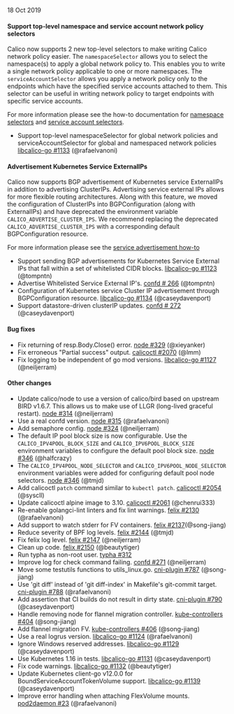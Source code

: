 18 Oct 2019

#### Support top-level namespace and service account network policy selectors

Calico now supports 2 new top-level selectors to make writing Calico network policy easier. The `namespaceSelector` allows you to select the namespace(s) to apply a global network policy to.
This enables you to write a single network policy applicable to one or more namespaces. The `serviceAccountSelector` allows you apply a network policy only to the endpoints which have the specified service accounts attached to them.
This selector can be useful in writing network policy to target endpoints with specific service accounts.

For more information please see the how-to documentation for [namespace selectors](https://docs.projectcalico.org/v3.10/security/namespace-policy) and [service account selectors](https://docs.projectcalico.org/v3.10/security/service-accounts).

 - Support top-level namespaceSelector for global network policies and serviceAccountSelector for global and namespaced network policies [libcalico-go #1133](https://github.com/projectcalico/libcalico-go/pull/1133) (@rafaelvanoni)

#### Advertisement Kubernetes Service ExternalIPs

Calico now supports BGP advertisement of Kubernetes service ExternalIPs in addition to advertising ClusterIPs. Advertising service external IPs allows for more flexible routing architectures.
Along with this feature, we moved the configuration of ClusterIPs into BGPConfiguration (along with ExternalIPs) and have deprecated the environment variable `CALICO_ADVERTISE_CLUSTER_IPS`.
We recommend replacing the deprecated `CALICO_ADVERTISE_CLUSTER_IPS` with a corresponding default BGPConfiguration resource.

For more information please see the [service advertisement how-to](https://docs.projectcalico.org/v3.10/networking/advertise-service-ips)

 - Support sending BGP advertisements for Kubernetes Service External IPs that fall within a set of whitelisted CIDR blocks. [libcalico-go #1123](https://github.com/projectcalico/libcalico-go/pull/1123) (@tompntn)
 - Advertise Whitelisted Service External IP's. [confd # 266](https://github.com/projectcalico/confd/pull/266) (@tompntn)
 - Configuration of Kubernetes service Cluster IP advertisement through BGPConfiguration resource. [libcalico-go #1134](https://github.com/projectcalico/libcalico-go/pull/1134) (@caseydavenport)
 - Support datastore-driven clusterIP updates. [confd # 272](https://github.com/projectcalico/confd/pull/272) (@caseydavenport)

#### Bug fixes

 - Fix returning of resp.Body.Close() error. [node #329](https://github.com/projectcalico/node/pull/329) (@xieyanker)
 - Fix erroneous "Partial success" output. [calicoctl #2070](https://github.com/projectcalico/calicoctl/pull/2070) (@lmm)
 - Fix logging to be independent of go mod versions. [libcalico-go #1127](https://github.com/projectcalico/libcalico-go/pull/1127) (@neiljerram)

#### Other changes

 - Update calico/node to use a version of calico/bird based on upstream BIRD v1.6.7. This allows us to make use of LLGR (long-lived graceful restart). [node #314](https://github.com/projectcalico/node/pull/314) (@neiljerram)
 - Use a real confd version. [node #315](https://github.com/projectcalico/node/pull/315) (@rafaelvanoni)
 - Add semaphore config. [node #324](https://github.com/projectcalico/node/pull/324) (@neiljerram)
 - The default IP pool block size is now configurable. Use the `CALICO_IPV4POOL_BLOCK_SIZE` and `CALICO_IPV6POOL_BLOCK_SIZE` environment variables to configure the default pool block size. [node #346](https://github.com/projectcalico/node/pull/346) (@halfcrazy)
 - The `CALICO_IPV4POOL_NODE_SELECTOR` and `CALICO_IPV6POOL_NODE_SELECTOR` environment variables were added for configuring default pool node selectors. [node #346](https://github.com/projectcalico/node/pull/346) (@tmjd)
 - Add calicoctl `patch` command similar to `kubectl patch`. [calicoctl #2054](https://github.com/projectcalico/calicoctl/pull/2054) (@syscll)
 - Update calicoctl alpine image to 3.10. [calicoctl #2061](https://github.com/projectcalico/calicoctl/pull/2061) (@chenrui333)
 - Re-enable golangci-lint linters and fix lint warnings. [felix #2130](https://github.com/projectcalico/felix/pull/2130) (@rafaelvanoni)
 - Add support to watch stderr for FV containers. [felix #2137](https://github.com/projectcalico/felix/pull/2137)(@song-jiang)
 - Reduce severity of BPF log levels. [felix #2144](https://github.com/projectcalico/felix/pull/2144) (@tmjd)
 - Fix felix log level. [felix #2147](https://github.com/projectcalico/felix/pull/2147) (@neiljerram)
 - Clean up code. [felix #2150](https://github.com/projectcalico/felix/pull/2150) (@beautytiger)
 - Run typha as non-root user. [typha #312](https://github.com/projectcalico/typha/pull/312)
 - Improve log for check command failing. [confd #271](https://github.com/projectcalico/confd/pull/271) (@neiljerram)
 - Move some testutils functions to utils_linux.go. [cni-plugin #787](https://github.com/projectcalico/cni-plugin/pull/787) (@song-jiang)
 - Use 'git diff' instead of 'git diff-index' in Makefile's git-commit target. [cni-plugin #788](https://github.com/projectcalico/cni-plugin/pull/788) (@rafaelvanoni)
 - Add assertion that CI builds do not result in dirty state. [cni-plugin #790](https://github.com/projectcalico/cni-plugin/pull/790) (@caseydavenport)
 - Handle removing node for flannel migration controller. [kube-controllers #404](https://github.com/projectcalico/kube-controllers/pull/404) (@song-jiang)
 - Add flannel migration FV. [kube-controllers #406](https://github.com/projectcalico/kube-controllers/pull/406) (@song-jiang)
 - Use a real logrus version. [libcalico-go #1124](https://github.com/projectcalico/libcalico-go/pull/1124) (@rafaelvanoni)
 - Ignore Windows reserved addresses. [libcalico-go #1129](https://github.com/projectcalico/libcalico-go/pull/1129) (@caseydavenport)
 - Use Kubernetes 1.16 in tests. [libcalico-go #1131](https://github.com/projectcalico/libcalico-go/pull/1131) (@caseydavenport)
 - Fix code warnings. [libcalico-go #1132](https://github.com/projectcalico/libcalico-go/pull/1132) (@beautytiger)
 - Update Kubernetes client-go v12.0.0 for BoundServiceAccountTokenVolume support. [libcalico-go #1139](https://github.com/projectcalico/libcalico-go/pull/1139) (@caseydavenport)
 - Improve error handling when attaching FlexVolume mounts. [pod2daemon #23](https://github.com/projectcalico/pod2daemon/pull/23) (@rafaelvanoni)

